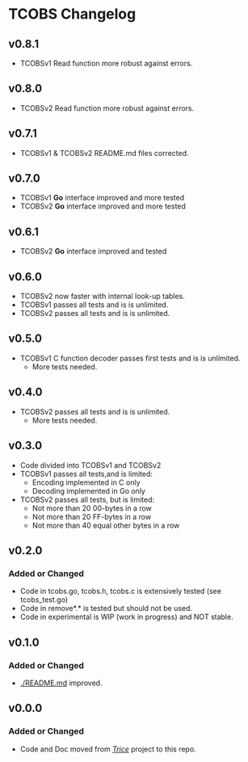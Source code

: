 # TCOBS Changelog

## v0.8.1

* TCOBSv1 Read function more robust against errors.

## v0.8.0

* TCOBSv2 Read function more robust against errors.

## v0.7.1

* TCOBSv1 & TCOBSv2 README.md files corrected.

## v0.7.0

* TCOBSv1 **Go** interface improved and more tested
* TCOBSv2 **Go** interface improved and more tested

## v0.6.1

* TCOBSv2 **Go** interface improved and tested

## v0.6.0

* TCOBSv2 now faster with internal look-up tables.
* TCOBSv1 passes all tests and is is unlimited.
* TCOBSv2 passes all tests and is is unlimited.

## v0.5.0

* TCOBSv1 C function decoder passes first tests and is is unlimited.
  * More tests needed.

## v0.4.0

* TCOBSv2 passes all tests and is is unlimited.
  * More tests needed.

## v0.3.0

* Code divided into TCOBSv1 and TCOBSv2
* TCOBSv1 passes all tests,and is limited:
  * Encoding implemented in C only
  * Decoding implemented in Go only
* TCOBSv2 passes all tests, but is limited:
  * Not more than 20 00-bytes in a row
  * Not more than 20 FF-bytes in a row
  * Not more than 40 equal other bytes in a row

## v0.2.0

### Added or Changed

* Code in tcobs.go, tcobs.h, tcobs.c is extensively tested (see tcobs_test.go)
* Code in remove*.* is tested but should not be used.
* Code in experimental is WIP (work in progress) and NOT stable.

## v0.1.0

### Added or Changed

* [./README.md](./README.md) improved.

## v0.0.0

### Added or Changed

- Code and Doc moved from [*Trice*](https://github.com/rokath/trice) project to this repo.

<!--
- Added this changelog :)
- Fixed typos in both templates
- Back to top links
- Added more "Built With" frameworks/libraries
- Changed table of contents to start collapsed
- Added checkboxes for major features on roadmap
-->

<!--### Removed

- Some packages/libraries from acknowledgements I no longer use
-->
